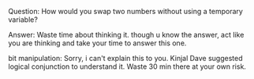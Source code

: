 Question: How would you swap two numbers without using a temporary variable?

Answer: Waste time about thinking it. though u know the answer, act like you are thinking and take your time to answer this one.

bit manipulation: Sorry, i can't explain this to you. Kinjal Dave suggested logical conjunction to understand it. Waste 30 min there at your own risk.
